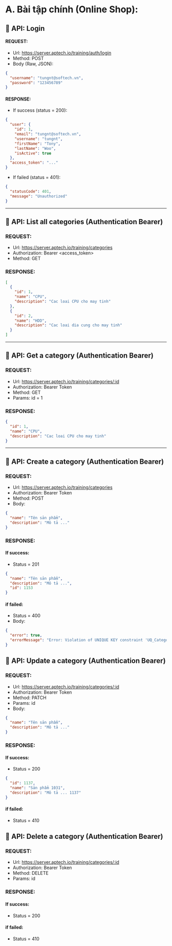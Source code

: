 # A. Bài tập chính (Online Shop):

## 🔶 API: Login

#### REQUEST:

- Url: https://server.aptech.io/training/auth/login
- Method: POST
- Body (Raw, JSON):

```json
{
  "username": "tungnt@softech.vn",
  "password": "123456789"
}
```

#### RESPONSE:

- If success (status = 200):

```json
{
  "user": {
    "id": 1,
    "email": "tungnt@softech.vn",
    "username": "tungnt",
    "firstName": "Tony",
    "lastName": "Woo",
    "isActive": true
  },
  "access_token": "..."
}
```

- If failed (status = 401):

```json
{
  "statusCode": 401,
  "message": "Unauthorized"
}
```

---

## 🔶 API: List all categories (Authentication Bearer)

### REQUEST:

- Url: https://server.aptech.io/training/categories
- Authorization: Bearer <access_token>
- Method: GET

### RESPONSE:

```json
[
  {
    "id": 1,
    "name": "CPU",
    "description": "Cac loai CPU cho may tinh"
  },
  {
    "id": 2,
    "name": "HDD",
    "description": "Cac loai dia cung cho may tinh"
  }
]
```

---

## 🔶 API: Get a category (Authentication Bearer)

### REQUEST:

- Url: https://server.aptech.io/training/categories/:id
- Authorization: Bearer Token
- Method: GET
- Params: id = 1

### RESPONSE:

```json
{
  "id": 1,
  "name": "CPU",
  "description": "Cac loai CPU cho may tinh"
}
```

---

## 🔶 API: Create a category (Authentication Bearer)

### REQUEST:

- Url: https://server.aptech.io/training/categories
- Authorization: Bearer Token
- Method: POST
- Body:

```json
{
  "name": "Tên sản phẩm",
  "description": "Mô tả ..."
}
```

### RESPONSE:

#### If success:

- Status = 201

```json
{
  "name": "Tên sản phẩm",
  "description": "Mô tả ...",
  "id": 1153
}
```

#### if failed:

- Status = 400
- Body:

```json
{
  "error": true,
  "errorMessage": "Error: Violation of UNIQUE KEY constraint 'UQ_Categories_Name'..."
}
```

## 🔶 API: Update a category (Authentication Bearer)

### REQUEST:

- Url: https://server.aptech.io/training/categories/:id
- Authorization: Bearer Token
- Method: PATCH
- Params: id
- Body:

```json
{
  "name": "Tên sản phẩm",
  "description": "Mô tả ..."
}
```

### RESPONSE:

#### If success:

- Status = 200

```json
{
  "id": 1137,
  "name": "Sản phẩm 1031",
  "description": "Mô tả ... 1137"
}
```

#### if failed:

- Status = 410

## 🔶 API: Delete a category (Authentication Bearer)

### REQUEST:

- Url: https://server.aptech.io/training/categories/:id
- Authorization: Bearer Token
- Method: DELETE
- Params: id

### RESPONSE:

#### If success:

- Status = 200

#### if failed:

- Status = 410
